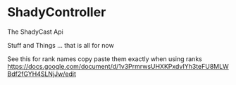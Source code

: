 ShadyController
===============

The ShadyCast Api

Stuff and Things ... that is all for now

See this for rank names copy paste them exactly when using ranks
https://docs.google.com/document/d/1v3PrmrwsUHXKPxdvIYh3teFU8MLWBdf2fGYH4SLNjJw/edit
